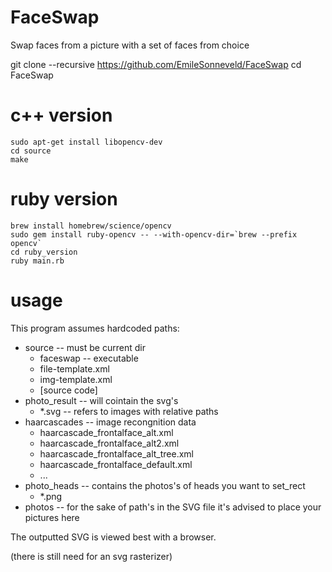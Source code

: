 # FaceSwap
Swap faces from a picture with a set of faces from choice

git clone --recursive https://github.com/EmileSonneveld/FaceSwap
cd FaceSwap

c++ version
===========
```
sudo apt-get install libopencv-dev
cd source
make
```

ruby version
============
```
brew install homebrew/science/opencv
sudo gem install ruby-opencv -- --with-opencv-dir=`brew --prefix opencv`
cd ruby_version
ruby main.rb
```

usage
=====
This program assumes hardcoded paths:
- source -- must be current dir
    - faceswap -- executable
    - file-template.xml
    - img-template.xml
    - [source code]
- photo_result -- will cointain the svg's
    - *.svg -- refers to images with relative paths
- haarcascades -- image recongnition data
    - haarcascade_frontalface_alt.xml
    - haarcascade_frontalface_alt2.xml
    - haarcascade_frontalface_alt_tree.xml
    - haarcascade_frontalface_default.xml
    - ...
- photo_heads -- contains the photos's of heads you want to set_rect
    - *.png
- photos -- for the sake of path's in the SVG file it's advised to place your pictures here

The outputted SVG is viewed best with a browser.

(there is still need for an svg rasterizer)
